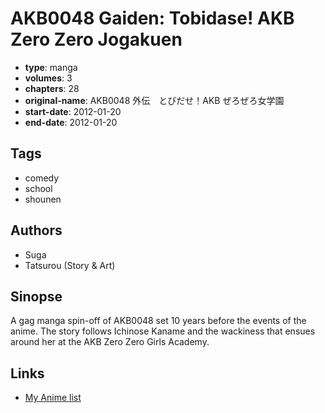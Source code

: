 # AKB0048 Gaiden: Tobidase! AKB Zero Zero Jogakuen

-   **type**: manga
-   **volumes**: 3
-   **chapters**: 28
-   **original-name**: AKB0048 外伝　とびだせ！AKB ぜろぜろ女学園
-   **start-date**: 2012-01-20
-   **end-date**: 2012-01-20

## Tags

-   comedy
-   school
-   shounen

## Authors

-   Suga
-   Tatsurou (Story & Art)

## Sinopse

A gag manga spin-off of AKB0048 set 10 years before the events of the anime. The story follows Ichinose Kaname and the wackiness that ensues around her at the AKB Zero Zero Girls Academy.

## Links

-   [My Anime list](https://myanimelist.net/manga/96575/AKB0048_Gaiden__Tobidase_AKB_Zero_Zero_Jogakuen)
